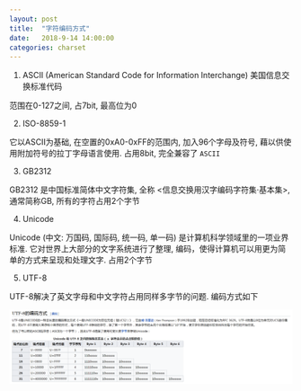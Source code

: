 ```yaml
---
layout: post
title:  "字符编码方式"
date:   2018-9-14 14:00:00
categories: charset
---
```


1. ASCII (American Standard Code for Information Interchange) 美国信息交换标准代码

范围在0-127之间, 占7bit, 最高位为0

2. ISO-8859-1

它以ASCII为基础, 在空置的0xA0-0xFF的范围内, 加入96个字母及符号, 藉以供使用附加符号的拉丁字母语言使用. 占用8bit, 完全兼容了 `ASCII`

3. GB2312

GB2312 是中国标准简体中文字符集, 全称 <信息交换用汉字编码字符集·基本集>, 通常简称GB, 所有的字符占用2个字节

4. Unicode

Unicode (中文: 万国码, 国际码, 统一码, 单一码) 是计算机科学领域里的一项业界标准. 它对世界上大部分的文字系统进行了整理, 编码，使得计算机可以用更为简单的方式来呈现和处理文字. 占用2个字节


5. UTF-8

UTF-8解决了英文字母和中文字符占用同样多字节的问题. 编码方式如下

![UTF-8字节编码方式](/images/utf-8-byte-code.png)

